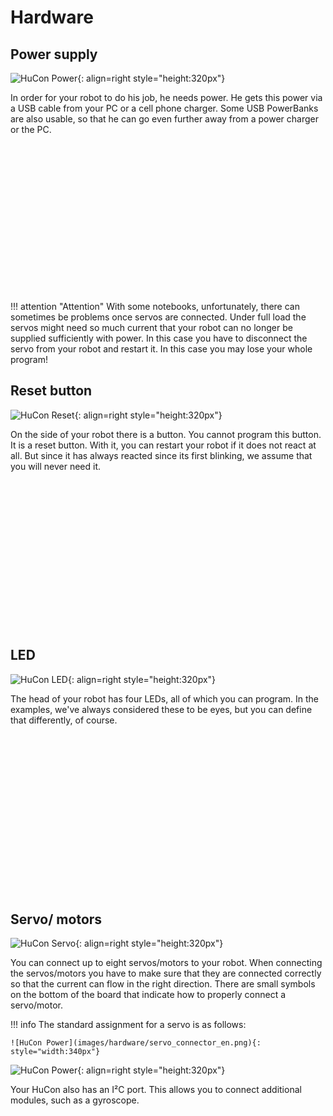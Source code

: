 # Hardware

## Power supply

![HuCon Power](images/hardware/power.png){: align=right style="height:320px"}

<p style="min-height: 320px">
In order for your robot to do his job, he needs power. He gets this power via a USB cable from your PC or a cell phone charger. Some USB PowerBanks are also usable, so that he can go even further away from a power charger or the PC.
</p>

!!! attention "Attention"
    With some notebooks, unfortunately, there can sometimes be problems once servos are connected. Under full load the servos might need so much current that your robot can no longer be supplied sufficiently with power. In this case you have to disconnect the servo from your robot and restart it. In this case you may lose your whole program!

## Reset button

![HuCon Reset](images/hardware/reset.png){: align=right style="height:320px"}

<p style="min-height: 320px">
On the side of your robot there is a button. You cannot program this button. It is a reset button. With it, you can restart your robot if it does not react at all. But since it has always reacted since its first blinking, we assume that you will never need it.
</p>

## LED

![HuCon LED](images/hardware/led.png){: align=right style="height:320px"}

<p style="min-height: 320px">
The head of your robot has four LEDs, all of which you can program. In the examples, we've always considered these to be eyes, but you can define that differently, of course.
</p>

## Servo/ motors

![HuCon Servo](images/hardware/servo.png){: align=right style="height:320px"}

You can connect up to eight servos/motors to your robot. When connecting the servos/motors you have to make sure that they are connected correctly so that the current can flow in the right direction. There are small symbols on the bottom of the board that indicate how to properly connect a servo/motor.

!!! info
    The standard assignment for a servo is as follows:

    ![HuCon Power](images/hardware/servo_connector_en.png){: style="width:340px"}

![HuCon Power](images/hardware/i2c.png){: align=right style="height:320px"}

Your HuCon also has an I²C port. This allows you to connect additional modules, such as a gyroscope.
